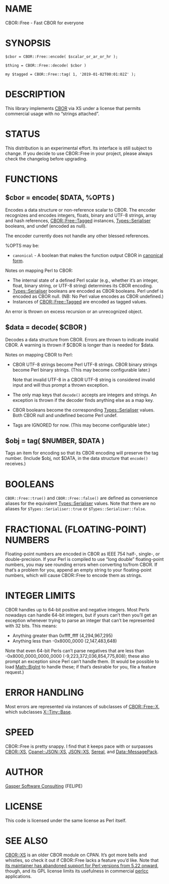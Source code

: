 # NAME

CBOR::Free - Fast CBOR for everyone

# SYNOPSIS

    $cbor = CBOR::Free::encode( $scalar_or_ar_or_hr );

    $thing = CBOR::Free::decode( $cbor )

    my $tagged = CBOR::Free::tag( 1, '2019-01-02T00:01:02Z' );

# DESCRIPTION

This library implements [CBOR](https://tools.ietf.org/html/rfc7049)
via XS under a license that permits commercial usage with no “strings
attached”.

# STATUS

This distribution is an experimental effort. Its interface is still
subject to change. If you decide to use CBOR::Free in your project,
please always check the changelog before upgrading.

# FUNCTIONS

## $cbor = encode( $DATA, %OPTS )

Encodes a data structure or non-reference scalar to CBOR.
The encoder recognizes and encodes integers, floats, binary and UTF-8
strings, array and hash references, [CBOR::Free::Tagged](https://metacpan.org/pod/CBOR::Free::Tagged) instances,
[Types::Serialiser](https://metacpan.org/pod/Types::Serialiser) booleans, and undef (encoded as null).

The encoder currently does not handle any other blessed references.

%OPTS may be:

- `canonical` - A boolean that makes the function output
CBOR in [canonical form](https://tools.ietf.org/html/rfc7049#section-3.9).

Notes on mapping Perl to CBOR:

- The internal state of a defined Perl scalar (e.g., whether it’s an
integer, float, binary string, or UTF-8 string) determines its CBOR
encoding.
- [Types::Serialiser](https://metacpan.org/pod/Types::Serialiser) booleans are encoded as CBOR booleans.
Perl undef is encoded as CBOR null. (NB: No Perl value encodes as CBOR
undefined.)
- Instances of [CBOR::Free::Tagged](https://metacpan.org/pod/CBOR::Free::Tagged) are encoded as tagged values.

An error is thrown on excess recursion or an unrecognized object.

## $data = decode( $CBOR )

Decodes a data structure from CBOR. Errors are thrown to indicate
invalid CBOR. A warning is thrown if $CBOR is longer than is needed
for $data.

Notes on mapping CBOR to Perl:

- CBOR UTF-8 strings become Perl UTF-8 strings. CBOR binary strings
become Perl binary strings. (This may become configurable later.)

    Note that invalid UTF-8 in a CBOR UTF-8 string is considered
    invalid input and will thus prompt a thrown exception.

- The only map keys that `decode()` accepts are integers and strings.
An exception is thrown if the decoder finds anything else as a map key.
- CBOR booleans become the corresponding [Types::Serialiser](https://metacpan.org/pod/Types::Serialiser) values.
Both CBOR null and undefined become Perl undef.
- Tags are IGNORED for now. (This may become configurable later.)

## $obj = tag( $NUMBER, $DATA )

Tags an item for encoding so that its CBOR encoding will preserve the
tag number. (Include $obj, not $DATA, in the data structure that
`encode()` receives.)

# BOOLEANS

`CBOR::Free::true()` and `CBOR::Free::false()` are defined as
convenience aliases for the equivalent [Types::Serialiser](https://metacpan.org/pod/Types::Serialiser) values.
Note that there are no aliases for `$Types::Serialiser::true` or
`$Types::Serialiser::false`.

# FRACTIONAL (FLOATING-POINT) NUMBERS

Floating-point numbers are encoded in CBOR as IEEE 754 half-, single-,
or double-precision. If your Perl is compiled to use “long double”
floating-point numbers, you may see rounding errors when converting
to/from CBOR. If that’s a problem for you, append an empty string to
your floating-point numbers, which will cause CBOR::Free to encode
them as strings.

# INTEGER LIMITS

CBOR handles up to 64-bit positive and negative integers. Most Perls
nowadays can handle 64-bit integers, but if yours can’t then you’ll
get an exception whenever trying to parse an integer that can’t be
represented with 32 bits. This means:

- Anything greater than 0xffff\_ffff (4,294,967,295)
- Anything less than -0x8000\_0000 (2,147,483,648)

Note that even 64-bit Perls can’t parse negatives that are less than
\-0x8000\_0000\_0000\_0000 (-9,223,372,036,854,775,808); these also prompt an
exception since Perl can’t handle them. (It would be possible to load
[Math::BigInt](https://metacpan.org/pod/Math::BigInt) to handle these; if that’s desirable for you,
file a feature request.)

# ERROR HANDLING

Most errors are represented via instances of subclasses of
[CBOR::Free::X](https://metacpan.org/pod/CBOR::Free::X), which subclasses [X::Tiny::Base](https://metacpan.org/pod/X::Tiny::Base).

# SPEED

CBOR::Free is pretty snappy. I find that it keeps pace with or
surpasses [CBOR::XS](https://metacpan.org/pod/CBOR::XS), [Cpanel::JSON::XS](https://metacpan.org/pod/Cpanel::JSON::XS), [JSON::XS](https://metacpan.org/pod/JSON::XS), [Sereal](https://metacpan.org/pod/Sereal),
and [Data::MessagePack](https://metacpan.org/pod/Data::MessagePack).

# AUTHOR

[Gasper Software Consulting](http://gaspersoftware.com) (FELIPE)

# LICENSE

This code is licensed under the same license as Perl itself.

# SEE ALSO

[CBOR::XS](https://metacpan.org/pod/CBOR::XS) is an older CBOR module on CPAN. It’s got more bells and
whistles, so check it out if CBOR::Free lacks a feature you’d like.
Note that [its maintainer has abandoned support for Perl versions from 5.22
onward](http://blog.schmorp.de/2015-06-06-stableperl-faq.html), though,
and its GPL license limits its usefulness in
commercial [perlcc](https://metacpan.org/pod/distribution/B-C/script/perlcc.PL)
applications.
